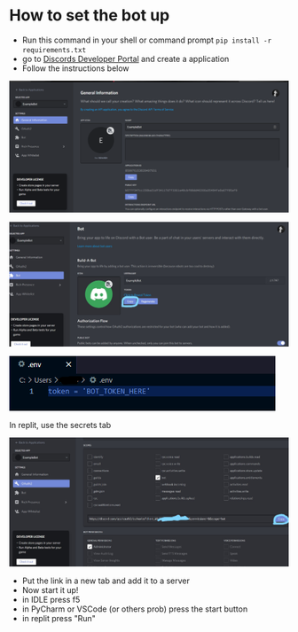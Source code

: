 # How to set the bot up

- Run this command in your shell or command prompt `pip install -r requirements.txt`
- go to [Discords Developer Portal](https://discord.com/developers/applications) and create a application
- Follow the instructions below

![Step1](/images/step1.png)

![Step2](/images/step3.jpg)

![Step3](/images/step2.png)

In replit, use the secrets tab

![Step4](/images/step4.jpg)

- Put the link in a new tab and add it to a server
- Now start it up!
- in IDLE press f5
- in PyCharm or VSCode (or others prob) press the start button
- in replit press "Run"

